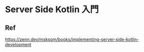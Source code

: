 # Server Side Kotlin 入門

## Ref

https://zenn.dev/msksgm/books/implementing-server-side-kotlin-development